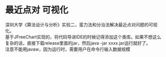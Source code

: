# 最近点对 可视化
深圳大学《算法设计与分析》实验二，蛮力法和分治法解决最近点对问题的可视化。  
基于JFreeChart实现的，将代码导进IDE的时候记得添加这个类库。如果不想这么复杂的话，直接下载release里面的jar，然后java -jar xxxx.jar运行就好了。  
注意不能用javaw，因为运行时，需要用户在命令行输入数据规模
